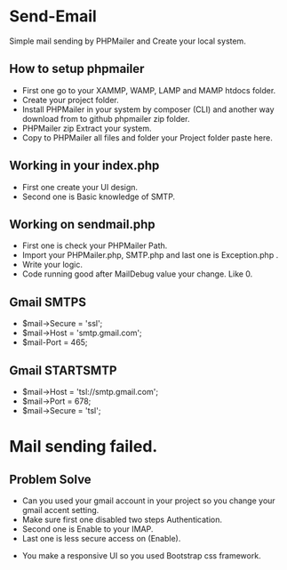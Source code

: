 # Send-Email
Simple mail sending by PHPMailer and Create your local system.
## How to setup phpmailer
- First one go to your XAMMP, WAMP, LAMP and MAMP htdocs folder.
- Create your project folder.
- Install PHPMailer in your system by composer (CLI) and another way download from to github
phpmailer zip folder.
- PHPMailer zip Extract your system.
- Copy to PHPMailer all files and folder your Project folder paste here.
## Working in your index.php
- First one create your UI design.
- Second one is Basic knowledge of SMTP.
## Working on sendmail.php
- First one is check your PHPMailer Path.
- Import your PHPMailer.php, SMTP.php and last one is Exception.php .
- Write your logic.
- Code running good after MailDebug value your change. Like 0.
## Gmail SMTPS
- $mail->Secure = 'ssl';
- $mail->Host = 'smtp.gmail.com';
- $mail-Port = 465;
## Gmail STARTSMTP
- $mail->Host = 'tsl://smtp.gmail.com';
- $mail->Port = 678;
- $mail->Secure = 'tsl';
# Mail sending failed.
## Problem Solve
- Can you used your gmail account in your project so you change your gmail accent setting.
- Make sure first one disabled two steps Authentication.
- Second one is Enable to your IMAP.
- Last one is less secure access on (Enable).

* You make a responsive UI so you used Bootstrap css framework.

